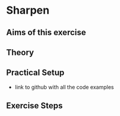 # Sharpen


## Aims of this exercise


## Theory




## Practical Setup

- link to github with all the code examples





## Exercise Steps



